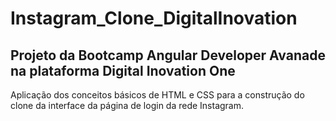 # Instagram_Clone_DigitalInovation

## Projeto da Bootcamp Angular Developer Avanade na plataforma Digital Inovation One

Aplicação dos conceitos básicos de HTML e CSS para a construção do clone da interface da página de login da rede Instagram.

